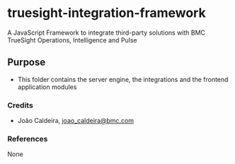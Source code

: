 # truesight-integration-framework
A JavaScript Framework to integrate third-party solutions with BMC TrueSight Operations, Intelligence and Pulse


## Purpose
 - This folder contains the server engine, the integrations and the frontend application modules

 
### Credits
 - João Caldeira, joao_caldeira@bmc.com
 
 
### References

None

